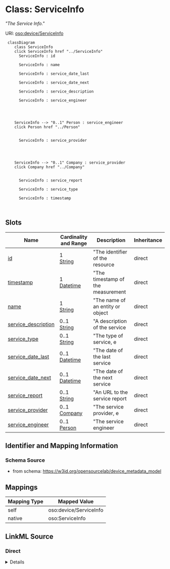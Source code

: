 

# Class: ServiceInfo


_"The Service Info."_





URI: [oso:device/ServiceInfo](http://w3id.org/oso/device/ServiceInfo)






```mermaid
 classDiagram
    class ServiceInfo
    click ServiceInfo href "../ServiceInfo"
      ServiceInfo : id
        
      ServiceInfo : name
        
      ServiceInfo : service_date_last
        
      ServiceInfo : service_date_next
        
      ServiceInfo : service_description
        
      ServiceInfo : service_engineer
        
          
    
    
    ServiceInfo --> "0..1" Person : service_engineer
    click Person href "../Person"

        
      ServiceInfo : service_provider
        
          
    
    
    ServiceInfo --> "0..1" Company : service_provider
    click Company href "../Company"

        
      ServiceInfo : service_report
        
      ServiceInfo : service_type
        
      ServiceInfo : timestamp
        
      
```




<!-- no inheritance hierarchy -->


## Slots

| Name | Cardinality and Range | Description | Inheritance |
| ---  | --- | --- | --- |
| [id](id.md) | 1 <br/> [String](String.md) | "The identifier of the resource | direct |
| [timestamp](timestamp.md) | 1 <br/> [Datetime](Datetime.md) | "The timestamp of the measurement | direct |
| [name](name.md) | 1 <br/> [String](String.md) | "The name of an entity or object | direct |
| [service_description](service_description.md) | 0..1 <br/> [String](String.md) | "A description of the service | direct |
| [service_type](service_type.md) | 0..1 <br/> [String](String.md) | "The type of service, e | direct |
| [service_date_last](service_date_last.md) | 0..1 <br/> [Datetime](Datetime.md) | "The date of the last service | direct |
| [service_date_next](service_date_next.md) | 0..1 <br/> [Datetime](Datetime.md) | "The date of the next service | direct |
| [service_report](service_report.md) | 0..1 <br/> [String](String.md) | "An URL to the service report | direct |
| [service_provider](service_provider.md) | 0..1 <br/> [Company](Company.md) | "The service provider, e | direct |
| [service_engineer](service_engineer.md) | 0..1 <br/> [Person](Person.md) | "The service engineer | direct |









## Identifier and Mapping Information







### Schema Source


* from schema: https://w3id.org/opensourcelab/device_metadata_model




## Mappings

| Mapping Type | Mapped Value |
| ---  | ---  |
| self | oso:device/ServiceInfo |
| native | oso:ServiceInfo |







## LinkML Source

<!-- TODO: investigate https://stackoverflow.com/questions/37606292/how-to-create-tabbed-code-blocks-in-mkdocs-or-sphinx -->

### Direct

<details>
```yaml
name: ServiceInfo
description: '"The Service Info."'
from_schema: https://w3id.org/opensourcelab/device_metadata_model
slots:
- id
- timestamp
- name
- service_description
- service_type
- service_date_last
- service_date_next
- service_report
- service_provider
- service_engineer
class_uri: oso:device/ServiceInfo

```
</details>

### Induced

<details>
```yaml
name: ServiceInfo
description: '"The Service Info."'
from_schema: https://w3id.org/opensourcelab/device_metadata_model
attributes:
  id:
    name: id
    description: '"The identifier of the resource."'
    from_schema: https://w3id.org/opensourcelab/device_metadata_model
    rank: 1000
    slot_uri: http://purl.org/dc/terms/identifier
    identifier: true
    alias: id
    owner: ServiceInfo
    domain_of:
    - Company
    - DeviceClass
    - DeviceMetaData
    - ServiceInfo
    range: string
    required: true
  timestamp:
    name: timestamp
    description: '"The timestamp of the measurement."'
    from_schema: https://w3id.org/opensourcelab/device_metadata_model
    rank: 1000
    slot_uri: http://purl.org/dc/terms/date
    alias: timestamp
    owner: ServiceInfo
    domain_of:
    - DeviceMetaData
    - ServiceInfo
    range: datetime
    required: true
  name:
    name: name
    description: '"The name of an entity or object."'
    from_schema: https://w3id.org/opensourcelab/device_metadata_model
    rank: 1000
    slot_uri: oso:entity/Name
    alias: name
    owner: ServiceInfo
    domain_of:
    - Company
    - DeviceClass
    - ServiceInfo
    range: string
    required: true
  service_description:
    name: service_description
    description: '"A description of the service."'
    from_schema: https://w3id.org/opensourcelab/device_metadata_model
    rank: 1000
    slot_uri: oso:device/deviceServiceDescription
    alias: service_description
    owner: ServiceInfo
    domain_of:
    - DeviceMetaData
    - ServiceInfo
    range: string
    required: false
  service_type:
    name: service_type
    description: '"The type of service, e.g., calibration, maintenance, repair."'
    from_schema: https://w3id.org/opensourcelab/device_metadata_model
    rank: 1000
    slot_uri: oso:device/deviceServiceType
    alias: service_type
    owner: ServiceInfo
    domain_of:
    - DeviceMetaData
    - ServiceInfo
    range: string
    required: false
  service_date_last:
    name: service_date_last
    description: '"The date of the last service."'
    from_schema: https://w3id.org/opensourcelab/device_metadata_model
    rank: 1000
    slot_uri: oso:device/deviceServiceDateLast
    alias: service_date_last
    owner: ServiceInfo
    domain_of:
    - DeviceMetaData
    - ServiceInfo
    range: datetime
    required: false
  service_date_next:
    name: service_date_next
    description: '"The date of the next service."'
    from_schema: https://w3id.org/opensourcelab/device_metadata_model
    rank: 1000
    slot_uri: oso:device/deviceServiceDateNext
    alias: service_date_next
    owner: ServiceInfo
    domain_of:
    - DeviceMetaData
    - ServiceInfo
    range: datetime
    required: false
  service_report:
    name: service_report
    description: '"An URL to the service report."'
    from_schema: https://w3id.org/opensourcelab/device_metadata_model
    rank: 1000
    slot_uri: oso:device/deviceServiceReport
    alias: service_report
    owner: ServiceInfo
    domain_of:
    - DeviceMetaData
    - ServiceInfo
    range: string
    required: false
  service_provider:
    name: service_provider
    description: '"The service provider, e.g. a company."'
    from_schema: https://w3id.org/opensourcelab/device_metadata_model
    rank: 1000
    slot_uri: oso:device/deviceServiceProvider
    alias: service_provider
    owner: ServiceInfo
    domain_of:
    - DeviceMetaData
    - ServiceInfo
    range: Company
    required: false
  service_engineer:
    name: service_engineer
    description: '"The service engineer."'
    from_schema: https://w3id.org/opensourcelab/device_metadata_model
    rank: 1000
    slot_uri: oso:device/deviceServiceEngineer
    alias: service_engineer
    owner: ServiceInfo
    domain_of:
    - DeviceMetaData
    - ServiceInfo
    range: Person
    required: false
class_uri: oso:device/ServiceInfo

```
</details>
